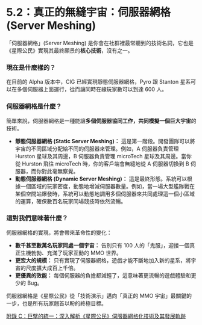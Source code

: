 # 5.2：真正的無縫宇宙：伺服器網格 (Server Meshing)

「伺服器網格」(Server Meshing) 是你會在社群裡最常聽到的技術名詞，它也是《星際公民》實現其最終願景的**核心技術**，沒有之一。

### 現在是什麼樣的？

在目前的 Alpha 版本中，CIG 已經實現靜態伺服器網格，Pyro 跟 Stanton 星系可以在多個伺服器上面運行，從而讓同時在線玩家數可以到達 600 人。

### 伺服器網格是什麼？

簡單來說，伺服器網格是一種能讓**多個伺服器協同工作，共同模擬一個巨大宇宙**的技術。

- **靜態伺服器網格 (Static Server Meshing)：** 這是第一階段。開發團隊可以將宇宙的不同區域分配給不同的伺服器來管理。例如，A 伺服器負責管理 Hurston 星球及其周邊，B 伺服器負責管理 microTech 星球及其周邊。當你從 Hurston 飛往 microTech 時，你的客戶端會無縫地從 A 伺服器切換到 B 伺服器，而你對此毫無察覺。
- **動態伺服器網格 (Dynamic Server Meshing)：** 這是最終形態。系統可以根據一個區域的玩家密度，動態地增減伺服器數量。例如，當一場大型艦隊戰在某個空間站爆發時，系統可以動態地調用多個伺服器來共同處理這一個小區域的運算，確保數百名玩家同場競技時依然流暢。

### 這對我們意味著什麼？

伺服器網格的實現，將會帶來革命性的變化：

- **數千甚至數萬名玩家同處一個宇宙：** 告別只有 100 人的「鬼服」，迎接一個真正生機勃勃、充滿了玩家互動的 MMO 世界。
- **更宏大的規模：** 只有實現了伺服器網格，遊戲才能不斷地加入新的星系，將宇宙的尺度擴大成百上千倍。
- **更優異的效能：** 每個伺服器的負擔都減輕了，這意味著更流暢的遊戲體驗和更少的 Bug。

伺服器網格是《星際公民》從「技術演示」邁向「真正的 MMO 宇宙」最關鍵的一步，也是所有玩家翹首以盼的終極目標。

[附錄 C：巨擘的統一：深入解析《星際公民》伺服器網格化技術及其發展軌跡](appendix/appendix-c.md)
